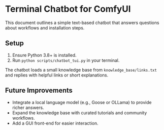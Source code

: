 # Terminal Chatbot for ComfyUI

This document outlines a simple text-based chatbot that answers questions about workflows and installation steps.

## Setup
1. Ensure Python 3.8+ is installed.
2. Run `python scripts/chatbot_tui.py` in your terminal.

The chatbot loads a small knowledge base from `knowledge_base/links.txt` and replies with helpful links or short explanations.

## Future Improvements
- Integrate a local language model (e.g., Goose or OLLama) to provide richer answers.
- Expand the knowledge base with curated tutorials and community workflows.
- Add a GUI front-end for easier interaction.
